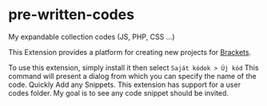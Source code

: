# pre-written-codes
My expandable collection codes (JS, PHP, CSS ...)

This Extension provides a platform for creating new projects for [Brackets](https://github.com/adobe/brackets).

To use this extension, simply install it then select `Saját kódok > Új kód` 
This command will present a dialog from which you can specify the name of the code.
Quickly Add any Snippets.
This extension has support for a user codes folder.
My goal is to see any code snippet should be invited.
